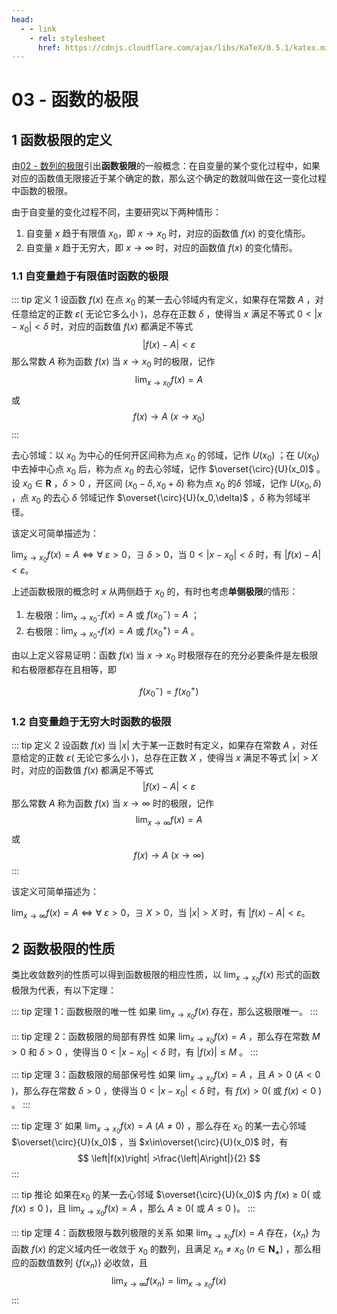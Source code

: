 ```yaml
---
head:
  - - link
    - rel: stylesheet
      href: https://cdnjs.cloudflare.com/ajax/libs/KaTeX/0.5.1/katex.min.css
---
```


# 03 - 函数的极限

## 1 函数极限的定义

由[02 - 数列的极限](02)引出**函数极限**的一般概念：在自变量的某个变化过程中，如果对应的函数值无限接近于某个确定的数，那么这个确定的数就叫做在这一变化过程中函数的极限。

由于自变量的变化过程不同，主要研究以下两种情形：

1. 自变量 $x$ 趋于有限值 $x_0$，即 $x\to x_0$ 时，对应的函数值 $f(x)$ 的变化情形。
2. 自变量 $x$ 趋于无穷大，即 $x\to \infty$ 时，对应的函数值 $f(x)$ 的变化情形。

### 1.1 自变量趋于有限值时函数的极限

::: tip 定义 1
设函数 $f(x)$ 在点 $x_0$ 的某一去心邻域内有定义，如果存在常数 $A$ ，对任意给定的正数 $\varepsilon$( 无论它多么小 )，总存在正数 $\delta$ ，使得当 $x$ 满足不等式 $0<\left|x-x_0\right|<\delta$ 时，对应的函数值 $f(x)$ 都满足不等式
$$
\left|f(x)-A\right|<\varepsilon
$$
那么常数 $A$ 称为函数 $f(x)$ 当 $x\to x_0$ 时的极限，记作
$$
\lim_{x\to x_0}f(x)=A
$$
或
$$
f(x)\to A\ (x\to x_0)
$$
:::

去心邻域：以 $x_0$ 为中心的任何开区间称为点 $x_0$ 的邻域，记作 $U(x_0)$ ；在 $U(x_0)$ 中去掉中心点 $x_0$ 后，称为点 $x_0$ 的去心邻域，记作 $\overset{\circ}{U}(x_0)$ 。设 $x_0\in \mathbf{R}$ ，$\delta>0$ ，开区间 $(x_0-\delta,x_0+\delta)$ 称为点 $x_0$ 的$\delta$ 邻域，记作 $U(x_0,\delta)$ ，点 $x_0$ 的去心 $\delta$ 邻域记作 $\overset{\circ}{U}(x_0,\delta)$ ，$\delta$ 称为邻域半径。

该定义可简单描述为：

$\lim_{x\to x_0}f(x)=A \Longleftrightarrow \forall\ \varepsilon>0$，$\exists\ \delta>0$，当 $0<\left|x-x_0\right|<\delta$ 时，有 $\left|f(x)-A\right|<\varepsilon$。

上述函数极限的概念时 $x$ 从两侧趋于 $x_0$ 的，有时也考虑**单侧极限**的情形：

1. 左极限：$\lim_{x\to x_0^-}f(x) = A$ 或 $f(x_0^-)=A$ ；
2. 右极限：$\lim_{x\to x_0^+}f(x) = A$ 或 $f(x_0^+)=A$ 。

由以上定义容易证明：函数 $f(x)$ 当 $x\to x_0$ 时极限存在的充分必要条件是左极限和右极限都存在且相等，即

$$
f(x_0^-) = f(x_0^+)
$$

### 1.2 自变量趋于无穷大时函数的极限

::: tip 定义 2
设函数 $f(x)$ 当 $\left|x\right|$ 大于某一正数时有定义，如果存在常数 $A$ ，对任意给定的正数 $\varepsilon$( 无论它多么小 )，总存在正数 $X$ ，使得当 $x$ 满足不等式 $\left|x\right|>X$ 时，对应的函数值 $f(x)$ 都满足不等式
$$
\left|f(x)-A\right|<\varepsilon
$$
那么常数 $A$ 称为函数 $f(x)$ 当 $x\to \infty$ 时的极限，记作
$$
\lim_{x\to \infty}f(x)=A
$$
或
$$
f(x)\to A\ ( x\to \infty )
$$
:::

该定义可简单描述为：

$\lim_{x\to \infty}f(x)=A \Longleftrightarrow \forall\ \varepsilon>0$，$\exists\ X>0$，当 $\left|x\right|>X$ 时，有 $\left|f(x)-A\right|<\varepsilon$。

## 2 函数极限的性质

类比收敛数列的性质可以得到函数极限的相应性质，以 $\lim_{x\to x_0}f(x)$ 形式的函数极限为代表，有以下定理：

::: tip 定理 1：函数极限的唯一性
如果 $\lim_{x\to x_0}f(x)$ 存在，那么这极限唯一。
:::

::: tip 定理 2：函数极限的局部有界性
如果 $\lim_{x\to x_0}f(x)=A$ ，那么存在常数 $M>0$ 和 $\delta>0$ ，使得当 $0<\left|x-x_0\right|<\delta$ 时，有 $\left|f(x)\right|\le M$ 。
:::

::: tip 定理 3：函数极限的局部保号性
如果 $\lim_{x\to x_0}f(x)=A$ ，且 $A>0\ (A<0$ )，那么存在常数 $\delta>0$ ，使得当 $0<\left|x-x_0\right|<\delta$ 时，有 $f(x)>0$( 或 $f(x)<0$ ) 。
:::

::: tip 定理 3'
如果 $\lim_{x\to x_0}f(x)=A\ (A\ne0)$ ，那么存在 $x_0$ 的某一去心邻域 $\overset{\circ}{U}(x_0)$ ，当 $x\in\overset{\circ}{U}(x_0)$ 时，有
$$
\left|f(x)\right| >\frac{\left|A\right|}{2}
$$
:::

::: tip 推论
如果在$x_0$ 的某一去心邻域 $\overset{\circ}{U}(x_0)$  内 $f(x)\ge0$( 或 $f(x)\le0$ )，且 $\lim_{x\to x_0}f(x)=A$ ，那么 $A\ge0$( 或 $A\le0$ )。
:::

::: tip 定理 4：函数极限与数列极限的关系
如果 $\lim_{x\to x_0}f(x)=A$ 存在，$\left\{x_n\right\}$ 为函数 $f(x)$ 的定义域内任一收敛于 $x_0$ 的数列，且满足 $x_n\ne x_0\ (n\in \mathbf{N_+})$ ，那么相应的函数值数列 $\left\{f(x_n)\right\}$ 必收敛，且
$$
\lim_{x\to \infty}f(x_n) = \lim_{x\to x_0}f(x)
$$
:::